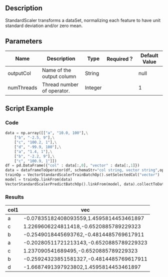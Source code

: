 ## Description
StandardScaler transforms a dataSet, normalizing each feature to have unit standard deviation and/or zero mean.

## Parameters
| Name | Description | Type | Required？ | Default Value |
| --- | --- | --- | --- | --- |
| outputCol | Name of the output column | String |  | null |
| numThreads | Thread number of operator. | Integer |  | 1 |

## Script Example

### Code

```python
data = np.array([["a", "10.0, 100"],\
    ["b", "-2.5, 9"],\
    ["c", "100.2, 1"],\
    ["d", "-99.9, 100"],\
    ["a", "1.4, 1"],\
    ["b", "-2.2, 9"],\
    ["c", "100.9, 1"]])
df = pd.DataFrame({"col" : data[:,0], "vector" : data[:,1]})
data = dataframeToOperator(df, schemaStr="col string, vector string",op_type="batch")
trainOp = VectorStandardScalerTrainBatchOp().setSelectedCol("vector")
model = trainOp.linkFrom(data)
VectorStandardScalerPredictBatchOp().linkFrom(model, data).collectToDataframe()
```
### Results

col1|vec
----|---
a|-0.07835182408093559,1.4595814453461897
c|1.2269606224811418,-0.6520885789229323
b|-0.2549018445693762,-0.4814485769617911
a|-0.20280511721213143,-0.6520885789229323
c|1.237090541689495,-0.6520885789229323
b|-0.25924323851581327,-0.4814485769617911
d|-1.6687491397923802,1.4595814453461897


